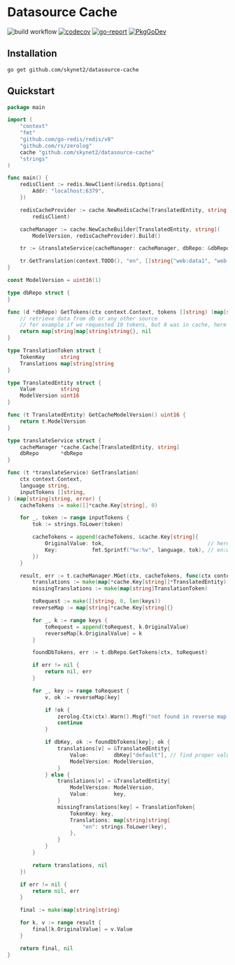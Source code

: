 # Datasource Cache

![build workflow](https://github.com/skynet2/datasource-cache/actions/workflows/build.yaml/badge.svg?branch=master)
[![codecov](https://codecov.io/gh/skynet2/datasource-cache/branch/master/graph/badge.svg?token=5QV4Z8NR6V)](https://codecov.io/gh/skynet2/datasource-cache)
[![go-report](https://img.shields.io/badge/go%20report-A+-brightgreen.svg?style=flat)](https://img.shields.io/badge/go%20report-A+-brightgreen.svg?style=flat)
[![PkgGoDev](https://pkg.go.dev/badge/github.com/skynet2/datasource-cache)](https://pkg.go.dev/github.com/skynet2/datasource-cache?tab=doc)

## Installation
```shell
go get github.com/skynet2/datasource-cache
```

## Quickstart
```go
package main

import (
	"context"
	"fmt"
	"github.com/go-redis/redis/v8"
	"github.com/rs/zerolog"
	cache "github.com/skynet2/datasource-cache"
	"strings"
)

func main() {
	redisClient := redis.NewClient(&redis.Options{
		Addr: "localhost:6379",
	})

	redisCacheProvider := cache.NewRedisCache[TranslatedEntity, string](
		redisClient)

	cacheManager := cache.NewCacheBuilder[TranslatedEntity, string](
		ModelVersion, redisCacheProvider).Build()

	tr := &translateService{cacheManager: cacheManager, dbRepo: &dbRepo{}}

	tr.GetTranslation(context.TODO(), "en", []string{"web:data1", "web:data2", "web:data3"})
}

const ModelVersion = uint16(1)

type dbRepo struct {
}

func (d *dbRepo) GetTokens(ctx context.Context, tokens []string) (map[string]map[string]string, error) {
	// retrieve data from db or any other source
    // for example if we requested 10 tokens, but 8 was in cache, here we`ll have only 2 tokens to request
	return map[string]map[string]string{}, nil
}

type TranslationToken struct {
	TokenKey     string
	Translations map[string]string
}

type TranslatedEntity struct {
	Value        string
	ModelVersion uint16
}

func (t TranslatedEntity) GetCacheModelVersion() uint16 {
	return t.ModelVersion
}

type translateService struct {
	cacheManager *cache.Cache[TranslatedEntity, string]
	dbRepo       *dbRepo
}

func (t *translateService) GetTranslation(
	ctx context.Context,
	language string,
	inputTokens []string,
) (map[string]string, error) {
	cacheTokens := make([]*cache.Key[string], 0)

	for _, token := range inputTokens {
		tok := strings.ToLower(token)

		cacheTokens = append(cacheTokens, &cache.Key[string]{
			OriginalValue: tok,                                 // here it will be as web:data1
			Key:           fmt.Sprintf("%v:%v", language, tok), // en:web:data1
		})
	}

	result, err := t.cacheManager.MGet(ctx, cacheTokens, func(ctx context.Context, keys []*cache.Key[string]) (map[*cache.Key[string]]*TranslatedEntity, error) {
		translations := make(map[*cache.Key[string]]*TranslatedEntity)
		missingTranslations := make(map[string]TranslationToken)

		toRequest := make([]string, 0, len(keys))
		reverseMap := map[string]*cache.Key[string]{}

		for _, k := range keys {
			toRequest = append(toRequest, k.OriginalValue)
			reverseMap[k.OriginalValue] = k
		}

		foundDbTokens, err := t.dbRepo.GetTokens(ctx, toRequest)

		if err != nil {
			return nil, err
		}

		for _, key := range toRequest {
			v, ok := reverseMap[key]

			if !ok {
				zerolog.Ctx(ctx).Warn().Msgf("not found in reverse map key %v", key)
				continue
			}

			if dbKey, ok := foundDbTokens[key]; ok {
				translations[v] = &TranslatedEntity{
					Value:        dbKey["default"], // find proper value
					ModelVersion: ModelVersion,
				}
			} else {
				translations[v] = &TranslatedEntity{
					ModelVersion: ModelVersion,
					Value:        key,
				}
				missingTranslations[key] = TranslationToken{
					TokenKey: key,
					Translations: map[string]string{
						"en": strings.ToLower(key),
					},
				}
			}
		}

		return translations, nil
	})

	if err != nil {
		return nil, err
	}

	final := make(map[string]string)

	for k, v := range result {
		final[k.OriginalValue] = v.Value
	}

	return final, nil
}
```